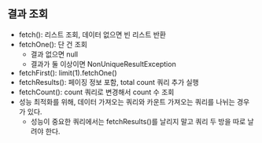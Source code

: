 ## 결과 조회
- fetch(): 리스트 조회, 데이터 없으면 빈 리스트 반환
- fetchOne(): 단 건 조회
  - 결과 없으면 null
  - 결과가 둘 이상이면 NonUniqueResultException
- fetchFirst(): limit(1).fetchOne()
- fetchResults(): 페이징 정보 포함, total count 쿼리 추가 실행
- fetchCount(): count 쿼리로 변경해서 count 수 조회
- 성능 최적화를 위해, 데이터 가져오는 쿼리와 카운트 가져오는 쿼리를 나뉘는 경우가 있다.
  - 성능이 중요한 쿼리에서는 fetchResults()를 날리지 말고 쿼리 두 방을 따로 날려야 한다.